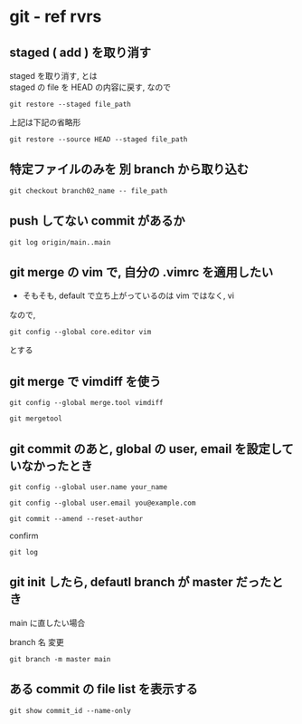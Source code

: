 
# git  -  ref rvrs


## staged ( add ) を取り消す

staged を取り消す, とは  
staged の file を HEAD の内容に戻す, なので

```
git restore --staged file_path
```

上記は下記の省略形

```
git restore --source HEAD --staged file_path
```



## 特定ファイルのみを 別 branch から取り込む

```
git checkout branch02_name -- file_path
```



## push してない commit があるか

```
git log origin/main..main
```



## git merge の vim で, 自分の .vimrc を適用したい

- そもそも, default で立ち上がっているのは vim ではなく, vi

なので,

```
git config --global core.editor vim
```

とする



## git merge で vimdiff を使う

```
git config --global merge.tool vimdiff
```

```
git mergetool
```



## git commit のあと, global の user, email を設定していなかったとき

```
git config --global user.name your_name
```

```
git config --global user.email you@example.com
```

```
git commit --amend --reset-author
```

confirm

```
git log
```



## git init したら, defautl branch が master だったとき

main に直したい場合

branch 名 変更

```
git branch -m master main
```


## ある commit の file list を表示する

```
git show commit_id --name-only
```



